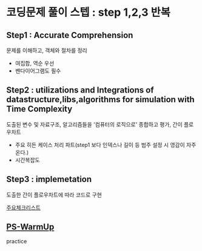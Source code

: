 # 코딩문제 풀이 스텝 : step 1,2,3 반복

## Step1 : Accurate Comprehension
 문제를 이해하고, 객체와 절차를 정리
- 여집합, 역순 우선
- 벤다이어그램도 필수

## Step2 : utilizations and Integrations of datastructure,libs,algorithms for simulation with Time Complexity
 도출된 변수 및 자료구조, 알고리즘들을 '컴퓨터의 로직으로' 종합하고 평가, 간이 플로우차트
 * 주요 히든 케이스 처리 파트(step1 보다 인덱스나 길이 등 범주 설정 시 영감이 자주온다.)
 * 시간복잡도

## Step3 : implemetation
 도출한 간이 플로우차트에 따라 코드로 구현
 
 [주요체크리스트](https://github.com/devsacti/Algorithms_Query/blob/main/PSrecords_python/PS-concept/3.ImplementationErrorList.txt)
 
## [PS-WarmUp](https://github.com/devsacti/Algorithms_Query/tree/main/PSrecords_python/PS-WarmUp)
 practice
